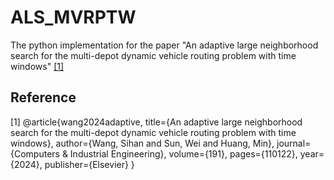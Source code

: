 # ALS_MVRPTW
The python implementation for the paper "An adaptive large neighborhood search for the multi-depot dynamic vehicle routing problem with time windows" [[1]](#1)



## Reference
<a id="1">[1]</a> 
@article{wang2024adaptive,
  title={An adaptive large neighborhood search for the multi-depot dynamic vehicle routing problem with time windows},
  author={Wang, Sihan and Sun, Wei and Huang, Min},
  journal={Computers \& Industrial Engineering},
  volume={191},
  pages={110122},
  year={2024},
  publisher={Elsevier}
}
